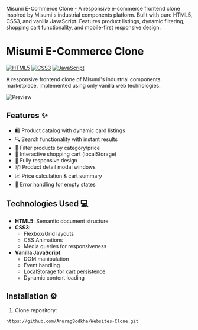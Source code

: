 Misumi E-Commerce Clone - A responsive e-commerce frontend clone inspired by Misumi's industrial components platform. Built with pure HTML5, CSS3, and vanilla JavaScript. Features product listings, dynamic filtering, shopping cart functionality, and mobile-first responsive design.



# Misumi E-Commerce Clone

[![HTML5](https://img.shields.io/badge/HTML5-E34F26?style=for-the-badge&logo=html5&logoColor=white)](https://developer.mozilla.org/en-US/docs/Web/HTML)
[![CSS3](https://img.shields.io/badge/CSS3-1572B6?style=for-the-badge&logo=css3&logoColor=white)](https://developer.mozilla.org/en-US/docs/Web/CSS)
[![JavaScript](https://img.shields.io/badge/JavaScript-F7DF1E?style=for-the-badge&logo=javascript&logoColor=black)](https://developer.mozilla.org/en-US/docs/Web/JavaScript)

A responsive frontend clone of Misumi's industrial components marketplace, implemented using only vanilla web technologies.

![Preview](screenshots/preview.png) <!-- Add actual screenshot path -->

## Features ✨

- 🛍️ Product catalog with dynamic card listings
- 🔍 Search functionality with instant results
- 🧩 Filter products by category/price
- 🛒 Interactive shopping cart (localStorage)
- 📱 Fully responsive design
- 📦 Product detail modal windows
- 📈 Price calculation & cart summary
- 🎯 Error handling for empty states

## Technologies Used 💻

- **HTML5**: Semantic document structure
- **CSS3**: 
  - Flexbox/Grid layouts
  - CSS Animations
  - Media queries for responsiveness
- **Vanilla JavaScript**:
  - DOM manipulation
  - Event handling
  - LocalStorage for cart persistence
  - Dynamic content loading

## Installation ⚙️

1. Clone repository:
```bash
https://github.com/AnuragBodkhe/Websites-Clone.git
